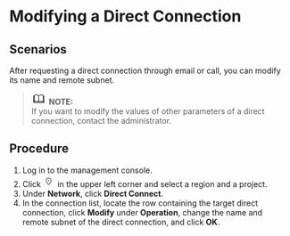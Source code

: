 # Modifying a Direct Connection<a name="EN-US_TOPIC_0102722735"></a>

## Scenarios<a name="section440113239353"></a>

After requesting a direct connection through email or call, you can modify its name and remote subnet.

>![](public_sys-resources/icon-note.gif) **NOTE:**   
>If you want to modify the values of other parameters of a direct connection, contact the administrator.  

## Procedure<a name="section4450972211"></a>

1.  Log in to the management console.
2.  Click  ![](figures/icon-region.png)  in the upper left corner and select a region and a project.
3.  Under  **Network**, click  **Direct Connect**.
4.  In the connection list, locate the row containing the target direct connection, click  **Modify**  under  **Operation**, change the name and remote subnet of the direct connection, and click  **OK**.

